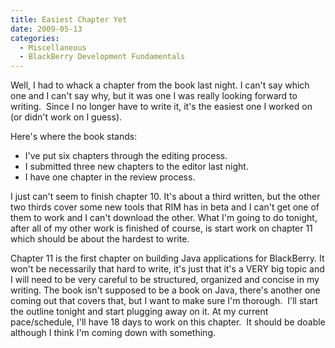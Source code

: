 ```yaml
---
title: Easiest Chapter Yet
date: 2009-05-13
categories: 
  - Miscellaneous
  - BlackBerry Development Fundamentals
---
```


Well, I had to whack a chapter from the book last night. I can't say which one and I can't say why, but it was one I was really looking forward to writing.  Since I no longer have to write it, it's the easiest one I worked on (or didn't work on I guess).

Here's where the book stands:

- I've put six chapters through the editing process.
- I submitted three new chapters to the editor last night.
- I have one chapter in the review process.

I just can't seem to finish chapter 10. It's about a third written, but the other two thirds cover some new tools that RIM has in beta and I can't get one of them to work and I can't download the other. What I'm going to do tonight, after all of my other work is finished of course, is start work on chapter 11 which should be about the hardest to write.

Chapter 11 is the first chapter on building Java applications for BlackBerry. It won't be necessarily that hard to write, it's just that it's a VERY big topic and I will need to be very careful to be structured, organized and concise in my writing. The book isn't supposed to be a book on Java, there's another one coming out that covers that, but I want to make sure I'm thorough.  I'll start the outline tonight and start plugging away on it. At my current pace/schedule, I'll have 18 days to work on this chapter.  It should be doable although I think I'm coming down with something.
